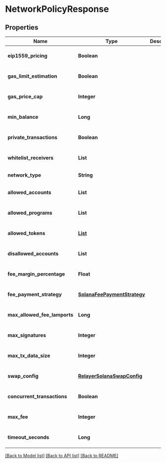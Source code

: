 # NetworkPolicyResponse

## Properties

| Name                         | Type                                                        | Description | Notes                        |
| ---------------------------- | ----------------------------------------------------------- | ----------- | ---------------------------- |
| **eip1559_pricing**          | **Boolean**                                                 |             | [optional] [default to null] |
| **gas_limit_estimation**     | **Boolean**                                                 |             | [optional] [default to null] |
| **gas_price_cap**            | **Integer**                                                 |             | [optional] [default to null] |
| **min_balance**              | **Long**                                                    |             | [optional] [default to null] |
| **private_transactions**     | **Boolean**                                                 |             | [optional] [default to null] |
| **whitelist_receivers**      | **List**                                                    |             | [optional] [default to null] |
| **network_type**             | **String**                                                  |             | [default to null]            |
| **allowed_accounts**         | **List**                                                    |             | [optional] [default to null] |
| **allowed_programs**         | **List**                                                    |             | [optional] [default to null] |
| **allowed_tokens**           | [**List**](SolanaAllowedTokensPolicy.md)                    |             | [optional] [default to null] |
| **disallowed_accounts**      | **List**                                                    |             | [optional] [default to null] |
| **fee_margin_percentage**    | **Float**                                                   |             | [optional] [default to null] |
| **fee_payment_strategy**     | [**SolanaFeePaymentStrategy**](SolanaFeePaymentStrategy.md) |             | [optional] [default to null] |
| **max_allowed_fee_lamports** | **Long**                                                    |             | [optional] [default to null] |
| **max_signatures**           | **Integer**                                                 |             | [optional] [default to null] |
| **max_tx_data_size**         | **Integer**                                                 |             | [optional] [default to null] |
| **swap_config**              | [**RelayerSolanaSwapConfig**](RelayerSolanaSwapConfig.md)   |             | [optional] [default to null] |
| **concurrent_transactions**  | **Boolean**                                                 |             | [optional] [default to null] |
| **max_fee**                  | **Integer**                                                 |             | [optional] [default to null] |
| **timeout_seconds**          | **Long**                                                    |             | [optional] [default to null] |

[[Back to Model list]](../README.md#documentation-for-models) [[Back to API list]](../README.md#documentation-for-api-endpoints) [[Back to README]](../README.md)
